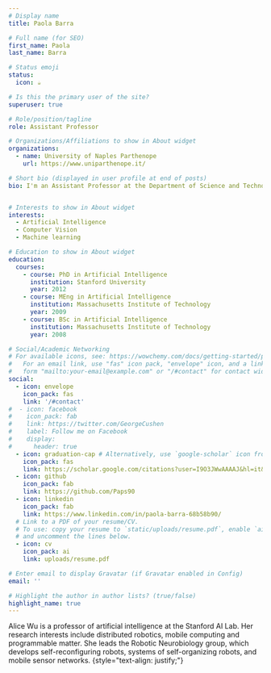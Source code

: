 ```yaml
---
# Display name
title: Paola Barra

# Full name (for SEO)
first_name: Paola
last_name: Barra

# Status emoji
status:
  icon: ☕️

# Is this the primary user of the site?
superuser: true

# Role/position/tagline
role: Assistant Professor 

# Organizations/Affiliations to show in About widget
organizations:
  - name: University of Naples Parthenope
    url: https://www.uniparthenope.it/

# Short bio (displayed in user profile at end of posts)
bio: I'm an Assistant Professor at the Department of Science and Technology at the Parthenope University of Naples. In 2021 I had a research grant at the University of Rome La Sapienza. I obtained my PhD from the University of Salerno on topics of computer vision applied to video surveillance and biometric systems. I obtained a master's degree from the University of Pisa on data analysis and big data. I have served for several conferences (CVPR, ICIAP, CV-CMEM) and journals (e.g. IMAVIS, ESWA, SOCO, JAIHC, MTA, IEEE TIP, PRL). My research interests include machine learning techniques to solve issues using computer vision, as facial and gait recognition, action recognition, tumor detection and image segmentation for litter deception and for reconstruction of the frescoes. I'm also a member of GIRPR/IAPR, and GRIN.


# Interests to show in About widget
interests:
  - Artificial Intelligence
  - Computer Vision
  - Machine learning

# Education to show in About widget
education:
  courses:
    - course: PhD in Artificial Intelligence
      institution: Stanford University
      year: 2012
    - course: MEng in Artificial Intelligence
      institution: Massachusetts Institute of Technology
      year: 2009
    - course: BSc in Artificial Intelligence
      institution: Massachusetts Institute of Technology
      year: 2008

# Social/Academic Networking
# For available icons, see: https://wowchemy.com/docs/getting-started/page-builder/#icons
#   For an email link, use "fas" icon pack, "envelope" icon, and a link in the
#   form "mailto:your-email@example.com" or "/#contact" for contact widget.
social:
  - icon: envelope
    icon_pack: fas
    link: '/#contact'
#  - icon: facebook
#    icon_pack: fab
#    link: https://twitter.com/GeorgeCushen
#    label: Follow me on Facebook
#    display:
#      header: true
  - icon: graduation-cap # Alternatively, use `google-scholar` icon from `ai` icon pack
    icon_pack: fas
    link: https://scholar.google.com/citations?user=I9O3JWwAAAAJ&hl=it&oi=ao
  - icon: github
    icon_pack: fab
    link: https://github.com/Paps90
  - icon: linkedin
    icon_pack: fab
    link: https://www.linkedin.com/in/paola-barra-68b58b90/
  # Link to a PDF of your resume/CV.
  # To use: copy your resume to `static/uploads/resume.pdf`, enable `ai` icons in `params.yaml`,
  # and uncomment the lines below.
  - icon: cv
    icon_pack: ai
    link: uploads/resume.pdf

# Enter email to display Gravatar (if Gravatar enabled in Config)
email: ''

# Highlight the author in author lists? (true/false)
highlight_name: true
---
```


Alice Wu is a professor of artificial intelligence at the Stanford AI Lab. Her research interests include distributed robotics, mobile computing and programmable matter. She leads the Robotic Neurobiology group, which develops self-reconfiguring robots, systems of self-organizing robots, and mobile sensor networks.
{style="text-align: justify;"}
